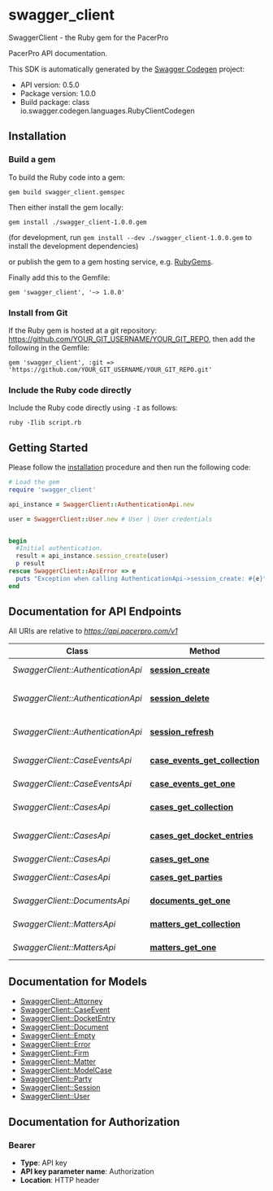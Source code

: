 # swagger_client

SwaggerClient - the Ruby gem for the PacerPro

PacerPro API documentation.

This SDK is automatically generated by the [Swagger Codegen](https://github.com/swagger-api/swagger-codegen) project:

- API version: 0.5.0
- Package version: 1.0.0
- Build package: class io.swagger.codegen.languages.RubyClientCodegen

## Installation

### Build a gem

To build the Ruby code into a gem:

```shell
gem build swagger_client.gemspec
```

Then either install the gem locally:

```shell
gem install ./swagger_client-1.0.0.gem
```
(for development, run `gem install --dev ./swagger_client-1.0.0.gem` to install the development dependencies)

or publish the gem to a gem hosting service, e.g. [RubyGems](https://rubygems.org/).

Finally add this to the Gemfile:

    gem 'swagger_client', '~> 1.0.0'

### Install from Git

If the Ruby gem is hosted at a git repository: https://github.com/YOUR_GIT_USERNAME/YOUR_GIT_REPO, then add the following in the Gemfile:

    gem 'swagger_client', :git => 'https://github.com/YOUR_GIT_USERNAME/YOUR_GIT_REPO.git'

### Include the Ruby code directly

Include the Ruby code directly using `-I` as follows:

```shell
ruby -Ilib script.rb
```

## Getting Started

Please follow the [installation](#installation) procedure and then run the following code:
```ruby
# Load the gem
require 'swagger_client'

api_instance = SwaggerClient::AuthenticationApi.new

user = SwaggerClient::User.new # User | User credentials


begin
  #Initial authentication.
  result = api_instance.session_create(user)
  p result
rescue SwaggerClient::ApiError => e
  puts "Exception when calling AuthenticationApi->session_create: #{e}"
end

```

## Documentation for API Endpoints

All URIs are relative to *https://api.pacerpro.com/v1*

Class | Method | HTTP request | Description
------------ | ------------- | ------------- | -------------
*SwaggerClient::AuthenticationApi* | [**session_create**](docs/AuthenticationApi.md#session_create) | **POST** /session | Initial authentication.
*SwaggerClient::AuthenticationApi* | [**session_delete**](docs/AuthenticationApi.md#session_delete) | **DELETE** /session | Revoke all JWT tokens (logout).
*SwaggerClient::AuthenticationApi* | [**session_refresh**](docs/AuthenticationApi.md#session_refresh) | **GET** /session | Refresh authentication token
*SwaggerClient::CaseEventsApi* | [**case_events_get_collection**](docs/CaseEventsApi.md#case_events_get_collection) | **GET** /case_events | A collection of case events.
*SwaggerClient::CaseEventsApi* | [**case_events_get_one**](docs/CaseEventsApi.md#case_events_get_one) | **GET** /case_events/{caseEventId} | A single case event.
*SwaggerClient::CasesApi* | [**cases_get_collection**](docs/CasesApi.md#cases_get_collection) | **GET** /cases | A collection of cases.
*SwaggerClient::CasesApi* | [**cases_get_docket_entries**](docs/CasesApi.md#cases_get_docket_entries) | **GET** /cases/{caseId}/docket_entries | A table of docket entries.
*SwaggerClient::CasesApi* | [**cases_get_one**](docs/CasesApi.md#cases_get_one) | **GET** /cases/{caseId} | A single case.
*SwaggerClient::CasesApi* | [**cases_get_parties**](docs/CasesApi.md#cases_get_parties) | **GET** /cases/{caseId}/parties | A table of parties.
*SwaggerClient::DocumentsApi* | [**documents_get_one**](docs/DocumentsApi.md#documents_get_one) | **GET** /documents/{documentId} | A single document.
*SwaggerClient::MattersApi* | [**matters_get_collection**](docs/MattersApi.md#matters_get_collection) | **GET** /matters | A collection of matters.
*SwaggerClient::MattersApi* | [**matters_get_one**](docs/MattersApi.md#matters_get_one) | **GET** /matters/{matterId} | A single matter.


## Documentation for Models

 - [SwaggerClient::Attorney](docs/Attorney.md)
 - [SwaggerClient::CaseEvent](docs/CaseEvent.md)
 - [SwaggerClient::DocketEntry](docs/DocketEntry.md)
 - [SwaggerClient::Document](docs/Document.md)
 - [SwaggerClient::Empty](docs/Empty.md)
 - [SwaggerClient::Error](docs/Error.md)
 - [SwaggerClient::Firm](docs/Firm.md)
 - [SwaggerClient::Matter](docs/Matter.md)
 - [SwaggerClient::ModelCase](docs/ModelCase.md)
 - [SwaggerClient::Party](docs/Party.md)
 - [SwaggerClient::Session](docs/Session.md)
 - [SwaggerClient::User](docs/User.md)


## Documentation for Authorization


### Bearer

- **Type**: API key
- **API key parameter name**: Authorization
- **Location**: HTTP header

